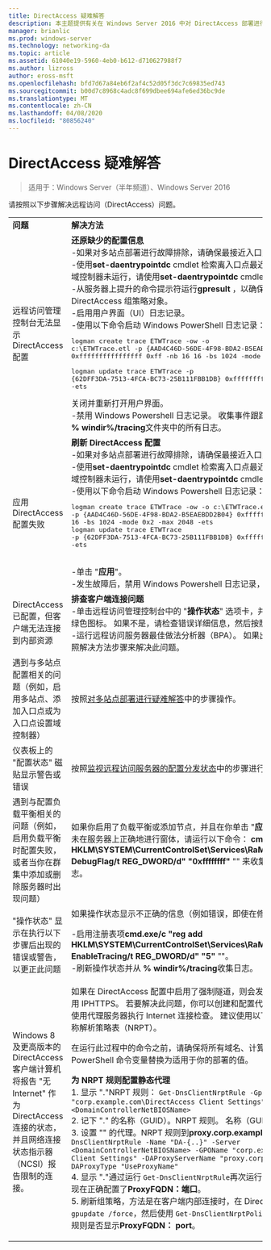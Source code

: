 ```yaml
---
title: DirectAccess 疑难解答
description: 本主题提供有关在 Windows Server 2016 中对 DirectAccess 部署进行故障排除的信息。
manager: brianlic
ms.prod: windows-server
ms.technology: networking-da
ms.topic: article
ms.assetid: 61040e19-5960-4eb0-b612-d710627988f7
ms.author: lizross
author: eross-msft
ms.openlocfilehash: bfd7d67a84eb6f2af4c52d05f3dc7c69835ed743
ms.sourcegitcommit: b00d7c8968c4adc8f699dbee694afe6ed36bc9de
ms.translationtype: MT
ms.contentlocale: zh-CN
ms.lasthandoff: 04/08/2020
ms.locfileid: "80856240"
---
```

# <a name="troubleshooting-directaccess"></a>DirectAccess 疑难解答

>适用于：Windows Server（半年频道）、Windows Server 2016

请按照以下步骤解决远程访问（DirectAccess）问题。  
  
|||  
|-|-|  
|**问题**|**解决方法**|  
|远程访问管理控制台无法显示 DirectAccess 配置|**还原缺少的配置信息**<br />-如果对多站点部署进行故障排除，请确保最接近入口点的域控制器可用。<br />-使用**set-daentrypointdc** cmdlet 检索离入口点最近的域控制器的名称。 如果域控制器未运行，请使用**set-daentrypointdc** cmdlet 指向另一域控制器。<br />-从服务器上提升的命令提示符运行**gpresult** ，以确保服务器正在获取 DirectAccess 组策略对象。<br />-启用用户界面（UI）日志记录。<br />-使用以下命令启动 Windows PowerShell 日志记录：<pre>logman create trace ETWTrace -ow -o c:\ETWTrace.etl -p {AAD4C46D-56DE-4F98-BDA2-B5EAEBDD2B04} 0xffffffffffffffff 0xff -nb 16 16 -bs 1024 -mode 0x2 -max 2048 -ets <br />logman update trace ETWTrace -p {62DFF3DA-7513-4FCA-BC73-25B111FBB1DB} 0xffffffffffffffff 0xff -ets</pre><repro>关闭并重新打开用户界面。<br />-禁用 Windows Powershell 日志记录。 收集事件跟踪日志文件。 同时，收集 **% windir%/tracing**文件夹中的所有日志。|  
|应用 DirectAccess 配置失败|**刷新 DirectAccess 配置**<br />-如果对多站点部署进行故障排除，请确保最接近入口点的域控制器可用。<br />-使用**set-daentrypointdc** cmdlet 检索离入口点最近的域控制器的名称。 如果域控制器未运行，请使用**set-daentrypointdc** cmdlet 指向另一域控制器。<br />-使用以下命令启动 Windows Powershell 日志记录：<br /><pre>logman create trace ETWTrace -ow -o c:\ETWTrace.etl -p {AAD4C46D-56DE-4F98-BDA2-B5EAEBDD2B04} 0xffffffffffffffff 0xff -nb 16 16 -bs 1024 -mode 0x2 -max 2048 -ets<br />logman update trace ETWTrace -p {62DFF3DA-7513-4FCA-BC73-25B111FBB1DB} 0xffffffffffffffff 0xff -ets</pre>    <repro><br />-单击 "**应用**"。<br />-发生故障后，禁用 Windows Powershell 日志记录，并收集事件跟踪日志。|  
|DirectAccess 已配置，但客户端无法连接到内部资源|**排查客户端连接问题**<br />-单击远程访问管理控制台中的 "**操作状态**" 选项卡，并确保所有组件都显示一个绿色图标。 如果不是，请检查错误详细信息，然后按照解决方法步骤操作。<br />-运行远程访问服务器最佳做法分析器（BPA）。 如果出现任何警告或错误，请按照解决方法步骤来解决此问题。|  
|遇到与多站点配置相关的问题（例如，启用多站点、添加入口点或为入口点设置域控制器）|按照[对多站点部署进行疑难解答](https://technet.microsoft.com/library/jj554657(v=ws.11).aspx)中的步骤操作。|  
|仪表板上的 "配置状态" 磁贴显示警告或错误|按照[监视远程访问服务器的配置分发状态](https://technet.microsoft.com/library/jj574221(v=ws.11).aspx)中的步骤进行操作。|  
|遇到与配置负载平衡相关的问题（例如，启用负载平衡时配置失败，或者当你在群集中添加或删除服务器时出现问题）|如果你启用了负载平衡或添加节点，并且在你单击 "**应用**" 时刷新了配置，但群集未在服务器上正确地进行窗体，请运行以下命令： **cmd.exe/c "reg add HKLM\SYSTEM\CurrentControlSet\Services\RaMgmtSvc\Parameters/f/v DebugFlag/t REG_DWORD/d" "0xffffffff"** "" 来收集新服务器上的用户界面日志。|  
|"操作状态" 显示在执行以下步骤后出现的错误或警告，以更正此问题|如果操作状态显示不正确的信息（例如错误，即使在修复这些错误之后）：<p>-启用注册表项**cmd.exe/c "reg add HKLM\SYSTEM\CurrentControlSet\Services\RaMgmtSvc\Parameters/f/V EnableTracing/t REG_DWORD/d" "5"** ""。<br />-刷新操作状态并从 **% windir%/tracing**收集日志。|  
|Windows 8 及更高版本的 DirectAccess 客户端计算机将报告 "无 Internet" 作为 DirectAccess 连接的状态，并且网络连接状态指示器（NCSI）报告限制的连接。|如果在 DirectAccess 配置中启用了强制隧道，则会发生这种情况，因此，只使用 IPHTTPS。 若要解决此问题，你可以创建和配置代理服务器。 然后，NCSI 使用代理服务器执行 Internet 连接检查。 建议使用以下过程将静态代理添加到名称解析策略表（NRPT）。<p>在运行此过程中的命令之前，请确保将所有域名、计算机名称和其他 Windows PowerShell 命令变量替换为适用于你的部署的值。<p>**为 NRPT 规则配置静态代理**<br />1. 显示 "."NRPT 规则： `Get-DnsClientNrptRule -GpoName "corp.example.com\DirectAccess Client Settings" -Server <DomainControllerNetBIOSName>`<br />2. 记下 "." 的名称（GUID）。NRPT 规则。 名称（GUID）应以**DA-{...}** 开头<br />3. 设置 "" 的代理。NRPT 规则到**proxy.corp.example.com:8080**： `Set-DnsClientNrptRule -Name "DA-{..}" -Server <DomainControllerNetBIOSName> -GPOName "corp.example.com\DirectAccess Client Settings" -DAProxyServerName "proxy.corp.example.com:8080" -DAProxyType "UseProxyName"`<br />4. 显示 "."通过运行 `Get-DnsClientNrptRule`再次运行 NRPT 规则，并验证是否现在正确配置了**ProxyFQDN：端口**。<br />5. 刷新组策略，方法是在客户端内部连接时，在 DirectAccess 客户端上运行 `gpupdate /force`，然后使用 `Get-DnsClientNrptPolicy` 显示 NRPT，并验证 "." 规则是否显示**ProxyFQDN： port**。|  
  


